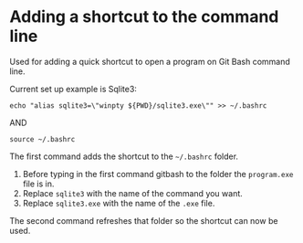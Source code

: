 # Adding a shortcut to the command line

Used for adding a quick shortcut to open a program on Git Bash command line.

Current set up example is Sqlite3: 

`echo "alias sqlite3=\"winpty ${PWD}/sqlite3.exe\"" >> ~/.bashrc`

AND

`source ~/.bashrc`

The first command adds the shortcut to the `~/.bashrc` folder.
1. Before typing in the first command gitbash to the folder the `program.exe` file is in.
2. Replace `sqlite3` with the name of the command you want.
3. Replace `sqlite3.exe` with the name of the `.exe` file.

The second command refreshes that folder so the shortcut can now be used.
